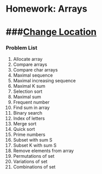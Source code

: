 # Homework: Arrays
###[Change Location](../../01.C%23_Basics/07.Arrays)
================

### Problem List

01. Allocate array
02. Compare arrays
03. Compare char arrays
04. Maximal sequence
05. Maximal increasing sequence
06. Maximal K sum
07. Selection sort
08. Maximal sum
09. Frequent number
10. Find sum in array
11. Binary search
12. Index of letters
13. Merge sort
14. Quick sort
15. Prime numbers
16. Subset with sum S
17. Subset K with sum S
18. Remove elements from array
19. Permutations of set
20. Variations of set
21. Combinations of set
